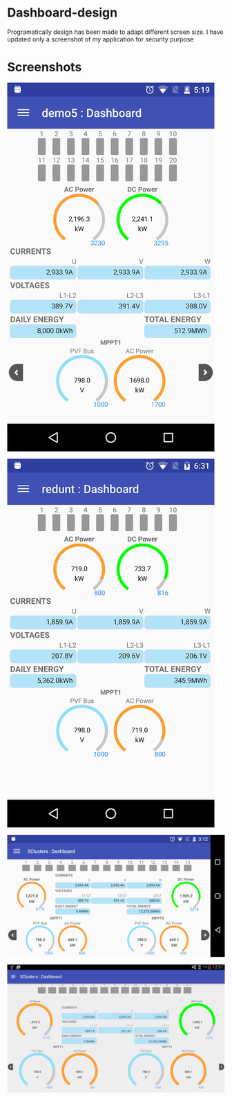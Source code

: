 # Dashboard-design
Programatically design has been made to adapt different screen size. I have updated only a screenshot of my application for security purpose

Screenshots
===========

![ScreenShot](https://github.com/trbala0205/Dashboard-design/blob/master/Screenshots/Dashboard_portrait_mode_with_HScroll.png?raw=true)

![ScreenShot](https://github.com/trbala0205/Dashboard-design/blob/master/Screenshots/Dashboard_portrait_mode.png?raw=true)

![ScreenShot](https://github.com/trbala0205/Dashboard-design/blob/master/Screenshots/Dashboard_landscape.png?raw=true)

![ScreenShot](https://github.com/trbala0205/Dashboard-design/blob/master/Screenshots/Dashboard_landscape_tablet.png?raw=true)
